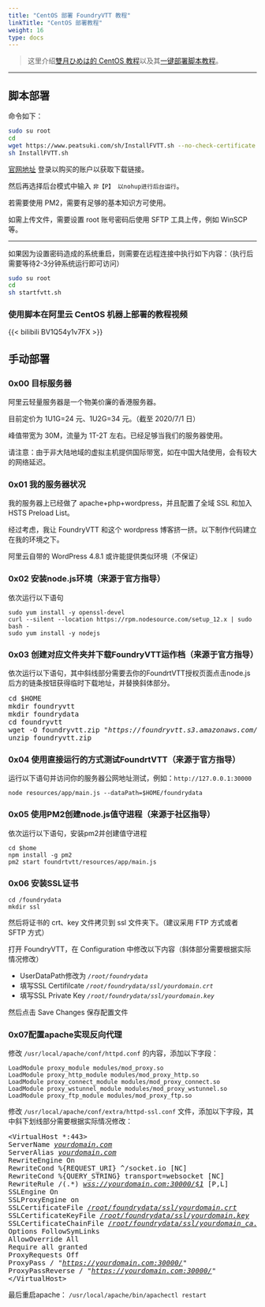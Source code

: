 ```yaml
---
title: "CentOS 部署 FoundryVTT 教程"
linkTitle: "CentOS 部署教程"
weight: 16
type: docs
---
```


> 这里介绍[雙月ひめは的 CentOS 教程](https://www.peatsuki.com/008.html)以及其[一键部署脚本教程](https://www.peatsuki.com/010.html)。

---

## 脚本部署
命令如下：
```bash
sudo su root
cd
wget https://www.peatsuki.com/sh/InstallFVTT.sh --no-check-certificate
sh InstallFVTT.sh
```
[官网地址](https://foundryvtt.com/) 登录以购买的账户以获取下载链接。

然后再选择后台模式中输入 `非【P】 以nohup进行后台运行`。

若需要使用 PM2，需要有足够的基本知识方可使用。

如需上传文件，需要设置 root 账号密码后使用 SFTP 工具上传，例如 WinSCP 等。

---
如果因为设置密码造成的系统重启，则需要在远程连接中执行如下内容：（执行后需要等待2-3分钟系统运行即可访问）
```bash
sudo su root
cd
sh startfvtt.sh
```

### 使用脚本在阿里云 CentOS 机器上部署的教程视频

{{< bilibili BV1Q54y1v7FX >}}

## 手动部署

### 0x00 目标服务器
阿里云轻量服务器是一个物美价廉的香港服务器。

目前定价为 1U1G=24 元、1U2G=34 元。（截至 2020/7/1 日）

峰值带宽为 30M，流量为 1T-2T 左右。已经足够当我们的服务器使用。

请注意：由于非大陆地域的虚拟主机提供国际带宽，如在中国大陆使用，会有较大的网络延迟。

### 0x01 我的服务器状况
我的服务器上已经做了 apache+php+wordpress，并且配置了全域 SSL 和加入 HSTS Preload List。

经过考虑，我让 FoundryVTT 和这个 wordpress 博客挤一挤。以下制作代码建立在我的环境之下。

阿里云自带的 WordPress 4.8.1 或许能提供类似环境（不保证）

### 0x02 安装node.js环境（来源于官方指导）
依次运行以下语句
```
sudo yum install -y openssl-devel
curl --silent --location https://rpm.nodesource.com/setup_12.x | sudo bash -
sudo yum install -y nodejs
```

### 0x03 创建对应文件夹并下载FoundryVTT运作档（来源于官方指导）
依次运行以下语句，其中斜线部分需要去你的FoundrtVTT授权页面点击node.js后方的链条按钮获得临时下载地址，并替换斜体部分。
<pre>
cd $HOME
mkdir foundryvtt
mkdir foundrydata
cd foundryvtt
wget -O foundryvtt.zip "<em>https://foundryvtt.s3.amazonaws.com/releases/0.6.4/foundryvtt-0.6.4.zip</em>"
unzip foundryvtt.zip
</pre>

### 0x04 使用直接运行的方式测试FoundrtVTT（来源于官方指导）
运行以下语句并访问你的服务器公网地址测试，例如：`http://127.0.0.1:30000`
```
node resources/app/main.js --dataPath=$HOME/foundrydata
```

### 0x05 使用PM2创建node.js值守进程（来源于社区指导）
依次运行以下语句，安装pm2并创建值守进程
```
cd $home
npm install -g pm2
pm2 start foundrtvtt/resources/app/main.js
```

### 0x06 安装SSL证书
```
cd /foundrydata
mkdir ssl
```
然后将证书的 crt、key 文件拷贝到 ssl 文件夹下。（建议采用 FTP 方式或者 SFTP 方式）

打开 FoundryVTT，在 Configuration 中修改以下内容（斜体部分需要根据实际情况修改）
- UserDataPath修改为 *`/root/foundrydata`*
- 填写SSL Certifilcate *`/root/foundrydata/ssl/yourdomain.crt`*
- 填写SSL Private Key *`/root/foundrydata/ssl/yourdomain.key`*

然后点击 Save Changes 保存配置文件

### 0x07配置apache实现反向代理
修改 `/usr/local/apache/conf/httpd.conf` 的内容，添加以下字段：
```
LoadModule proxy_module modules/mod_proxy.so
LoadModule proxy_http_module modules/mod_proxy_http.so
LoadModule proxy_connect_module modules/mod_proxy_connect.so
LoadModule proxy_wstunnel_module modules/mod_proxy_wstunnel.so
LoadModule proxy_ftp_module modules/mod_proxy_ftp.so
```
修改 `/usr/local/apache/conf/extra/httpd-ssl.conf` 文件，添加以下字段，其中斜下划线部分需要根据实际情况修改：
<pre>
&lt;VirtualHost *:443&gt;
ServerName <em><u>yourdomain.com</u></em>
ServerAlias <em><u>yourdomain.com</u></em>
RewriteEngine On
RewriteCond %{REQUEST_URI} ^/socket.io [NC]
RewriteCond %{QUERY_STRING} transport=websocket [NC]
RewriteRule /(.*) <em><u>wss://yourdomain.com:30000/$1</u></em> [P,L]
SSLEngine On
SSLProxyEngine on
SSLCertificateFile <em><u>/root/foundrydata/ssl/yourdomain.crt</u></em>
SSLCertificateKeyFile <em><u>/root/foundrydata/ssl/yourdomain.key</u></em>
SSLCertificateChainFile <em><u>/root/foundrydata/ssl/yourdomain_ca.crt</u></em>
Options FollowSymLinks
AllowOverride All
Require all granted
ProxyRequests Off
ProxyPass / "<em><u>https://yourdomain.com:30000/</u></em>"
ProxyPassReverse / "<em><u>https://yourdomain.com:30000/</u></em>"
&lt;/VirtualHost&gt;
</pre>

最后重启apache：
`/usr/local/apache/bin/apachectl restart`

